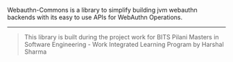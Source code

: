 Webauthn-Commons is a library to simplify building jvm webauthn backends with its easy to use APIs for WebAuthn Operations.

---
> This library is built during the project work for BITS Pilani Masters in Software Engineering - Work Integrated Learning Program by Harshal Sharma
